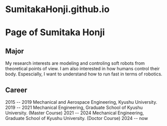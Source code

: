 # SumitakaHonji.github.io

# Page of Sumitaka Honji

## Major
My research interests are modeling and controling soft robots from theoretical points of view.
I am also interested in how humans control their body.
Espescially, I want to understand how to run fast in terms of robotics.

## Career
2015 -- 2019 Mechanical and Aerospace Engineering, Kyushu University.
2019 -- 2021 Mechanical Engineering, Graduate School of Kyushu University. (Master Course)
2021 -- 2024 Mechanical Engineering, Graduate School of Kyushu University. (Doctor Course)
2024 -- now
